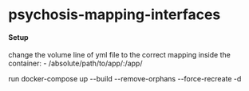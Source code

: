 # psychosis-mapping-interfaces

#### Setup
change the volume line of yml file to the correct mapping inside the container: - /absolute/path/to/app/:/app/

run docker-compose up --build --remove-orphans --force-recreate -d
